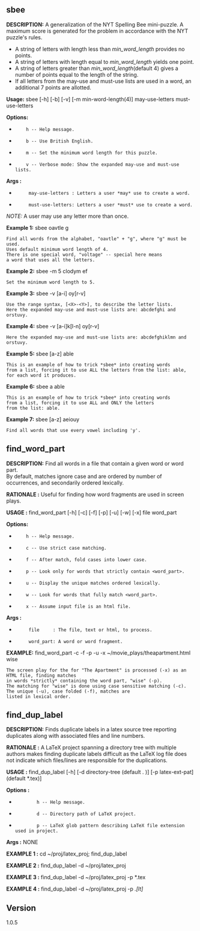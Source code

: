 ## sbee 

**DESCRIPTION:** A generalization of the NYT Spelling Bee mini-puzzle.
                 A maximum score is generated for the problem in accordance with the NYT puzzle's rules.

- A string of letters with length less than *min_word_length* provides no points.
- A string of letters with length equal to *min_word_length* yields one point.
- A string of letters greater than *min_word_length*(default 4) gives a number of points equal to the length of the string.
- If all letters from the may-use and must-use lists are used in a word, an additional 7 points are allotted.

              
**Usage:** sbee [-h] [-b] [-v] [-m min-word-length(4)]  may-use-letters   must-use-letters

**Options:**

-         h -- Help message.
-         b -- Use British English.
-         m -- Set the minimum word length for this puzzle.
-         v -- Verbose mode: Show the expanded may-use and must-use lists.

**Args   :**

-          may-use-letters : Letters a user *may* use to create a word.
-          must-use-letters: Letters a user *must* use to create a word.

*NOTE:* A user may use any letter more than once.

**Example 1:** sbee oavtle g

    Find all words from the alphabet, "oavtle" + "g", where "g" must be used.
    Uses default minimum word length of 4.
    There is one special word, "voltage" -- special here means
    a word that uses all the letters.

**Example 2:** sbee -m 5 clodym ef

    Set the minimum word length to 5.

**Example 3:** sbee -v [a-i] oy[r-v]

    Use the range syntax, [<X>-<Y>], to describe the letter lists.
    Here the expanded may-use and must-use lists are: abcdefghi and orstuvy.

**Example 4:** sbee -v [a-i]k[l-n] oy[r-v]

    Here the expanded may-use and must-use lists are: abcdefghiklmn and orstuvy.

**Example 5:** sbee [a-z] able

    This is an example of how to trick *sbee* into creating words
    from a list, forcing it to use ALL the letters from the list: able,
    for each word it produces. 

**Example 6:** sbee a able

    This is an example of how to trick *sbee* into creating words
    from a list, forcing it to use ALL and ONLY the letters
    from the list: able.

 **Example 7:** sbee [a-z] aeiouy

    Find all words that use every vowel including 'y'.



## find_word_part 
              

**DESCRIPTION:** Find all words in a file that contain a given word or word part.<br>
    By default, matches ignore case and are ordered by
    number of occurrences, and secondarily ordered lexically.

**RATIONALE  :** Useful for finding how word fragments are used in screen plays.

**USAGE  :** find_word_part [-h] [-c] [-f] [-p] [-u] [-w] [-x] file word_part

**Options:**

-         h -- Help message.
-         c -- Use strict case matching.
-         f -- After match, fold cases into lower case.
-         p -- Look only for words that strictly contain <word_part>.
-         u -- Display the unique matches ordered lexically.
-         w -- Look for words that fully match <word_part>.
-         x -- Assume input file is an html file.

**Args   :**

-          file     : The file, text or html, to process.
-          word_part: A word or word fragment.

**EXAMPLE:**  find_word_part -c -f -p -u -x ~/movie_plays/theapartment.html wise

    The screen play for the for "The Apartment" is processed (-x) as an HTML file, finding matches
    in words *strictly* containing the word part, "wise" (-p).
    The matching for "wise" is done using case sensitive matching (-c).
    The unique (-u), case folded (-f), matches are
    listed in lexical order.


## find_dup_label 
              
**DESCRIPTION:** Finds duplicate labels in a latex source tree reporting duplicates
             along with associated files and line numbers.

**RATIONALE  :** A LaTeX project spanning a directory tree with multiple authors
             makes finding duplicate labels difficult as the LaTeX log file
             does not indicate which files/lines are responsible for the duplications.

**USAGE      :** find_dup_label [-h] [-d directory-tree  (default .    )]
                            [-p latex-ext-pat]  (default *.tex)]

**Options    :**

-             h -- Help message.
-             d -- Directory path of LaTeX project.
-             p -- LaTeX glob pattern describing LaTeX file extension used in project.

**Args       :** NONE

**EXAMPLE 1  :** cd ~/proj/latex_proj; find_dup_label

**EXAMPLE 2  :** find_dup_label -d ~/proj/latex_proj

**EXAMPLE 3  :** find_dup_label -d ~/proj/latex_proj -p *.tex

**EXAMPLE 4  :** find_dup_label -d ~/proj/latex_proj -p *.[lt]*

## Version
1.0.5

